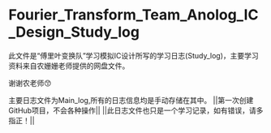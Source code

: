 # Fourier_Transform_Team_Anolog_IC_Design_Study_log
此文件是“傅里叶变换队”学习模拟IC设计所写的学习日志(Study_log)，主要学习资料来自农姗姗老师提供的网盘文件。

谢谢农老师😙

主要日志文件为Main_log,所有的日志信息均是手动存储在其中。
||第一次创建GitHub项目，不会各种操作||
||此日志文件也只是一个学习记录，如有错误，请多指正！||
